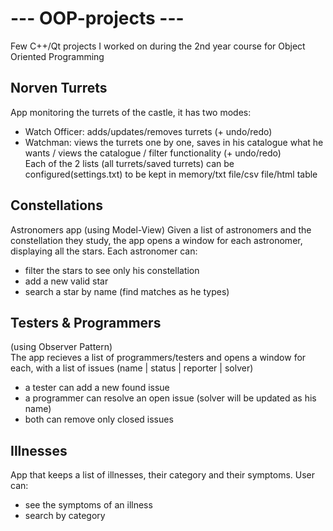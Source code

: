 # --- OOP-projects ---
Few C++/Qt projects I worked on during the 2nd year course for Object Oriented Programming


## Norven Turrets
App monitoring the turrets of the castle, it has two modes:
- Watch Officer: adds/updates/removes turrets (+ undo/redo)
- Watchman: views the turrets one by one, saves in his catalogue what he wants / views the catalogue / filter functionality (+ undo/redo)  
Each of the 2 lists (all turrets/saved turrets) can be configured(settings.txt) to be kept in memory/txt file/csv file/html table

## Constellations
Astronomers app (using Model-View)
Given a list of astronomers and the constellation they study, the app opens a window for each astronomer, displaying all the stars. Each astronomer can:
- filter the stars to see only his constellation
- add a new valid star
- search a star by name (find matches as he types)

## Testers & Programmers
(using Observer Pattern)  
The app recieves a list of programmers/testers and opens a window for each, with a list of issues (name | status | reporter | solver)
- a tester can add a new found issue
- a programmer can resolve an open issue (solver will be updated as his name)
- both can remove only closed issues

## Illnesses
App that keeps a list of illnesses, their category and their symptoms. User can:
- see the symptoms of an illness
- search by category

